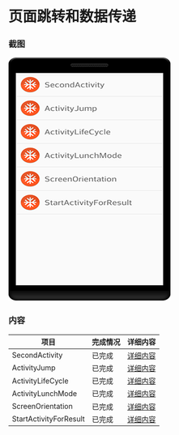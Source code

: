 # 页面跳转和数据传递
### 截图
![截图](https://github.com/BruceAnda/Android52/blob/master/screenshot/day06/pic/pic.png)

### 内容
| 项目 | 完成情况 | 详细内容 |
|-----|-----|-----|
| SecondActivity | 已完成 | [详细内容](https://github.com/BruceAnda/Android52/tree/master/app/src/main/java/zhaoliang/com/android52/ui/day06/secondactivity) |
| ActivityJump | 已完成 | [详细内容](https://github.com/BruceAnda/Android52/tree/master/app/src/main/java/zhaoliang/com/android52/ui/day06/activityjump) |
| ActivityLifeCycle | 已完成 | [详细内容](https://github.com/BruceAnda/Android52/tree/master/app/src/main/java/zhaoliang/com/android52/ui/day06/activitylifecycle) |
| ActivityLunchMode | 已完成 | [详细内容](https://github.com/BruceAnda/Android52/tree/master/app/src/main/java/zhaoliang/com/android52/ui/day06/activitylunchmode) |
| ScreenOrientation | 已完成 | [详细内容](https://github.com/BruceAnda/Android52/tree/master/app/src/main/java/zhaoliang/com/android52/ui/day06/screenorientation) |
| StartActivityForResult | 已完成 | [详细内容](https://github.com/BruceAnda/Android52/tree/master/app/src/main/java/zhaoliang/com/android52/ui/day06/startactivityforresult) |
